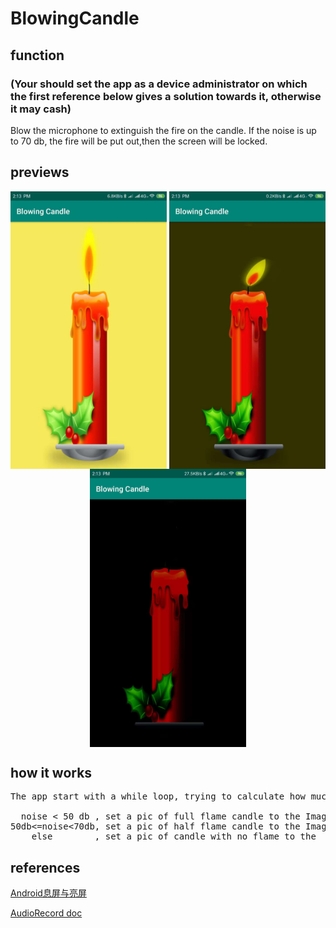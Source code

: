 # BlowingCandle

## function

### (Your should set the app as a device administrator on which the first reference below gives a solution towards it, otherwise it may cash)

Blow the microphone to extinguish the fire on the candle.
If the noise is up to 70 db, the fire will be put out,then the screen will be locked.

## previews


<div align='center' >
  <img align='center' width="250"  src="https://github.com/Smrtyan/BlowingCandle/blob/master/WechatIMG5%201.jpeg"/>
  <img align='center' width="250"  src="https://github.com/Smrtyan/BlowingCandle/blob/master/WechatIMG6.jpeg"/>
  <img align='center' width="250"  src="https://github.com/Smrtyan/BlowingCandle/blob/master/WechatIMG7.jpeg"/>
</div>

## how it works


<pre>
The app start with a while loop, trying to calculate how much noise currently is.

  noise < 50 db , set a pic of full flame candle to the ImageView,
50db<=noise<70db, set a pic of half flame candle to the ImageView,
    else        , set a pic of candle with no flame to the  ImageView
</pre>


## references

<a href = 'https://blog.csdn.net/u011913612/article/details/77822280'>Android息屏与亮屏</a>

<a href = 'https://developer.android.com/reference/android/media/AudioRecord'>AudioRecord doc</a>
